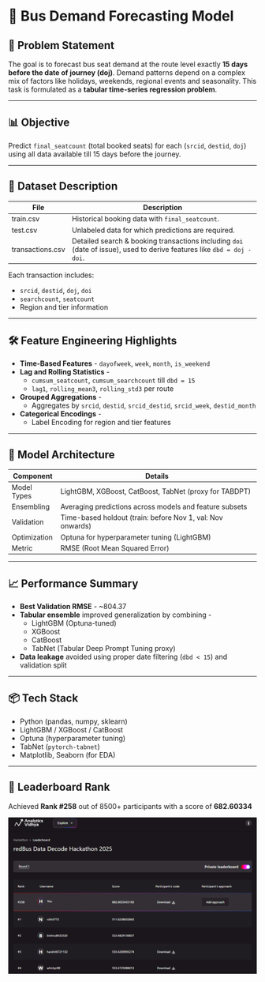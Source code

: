 # 🚌 Bus Demand Forecasting Model

## 🚀 Problem Statement
The goal is to forecast bus seat demand at the route level exactly **15 days before the date of journey (doj)**. Demand patterns depend on a complex mix of factors like holidays, weekends, regional events and seasonality. This task is formulated as a **tabular time-series regression problem**.

---

## 📊 Objective
Predict `final_seatcount` (total booked seats) for each (`srcid`, `destid`, `doj`) using all data available till 15 days before the journey.

---

## 📁 Dataset Description

| File            | Description                                              |
|-----------------|----------------------------------------------------------|
|  train.csv      | Historical booking data with `final_seatcount`.          |
|  test.csv       | Unlabeled data for which predictions are required.       |
|  transactions.csv  | Detailed search & booking transactions including `doi` (date of issue), used to derive features like `dbd = doj - doi`. |

Each transaction includes:
- `srcid`, `destid`, `doj`, `doi`
- `searchcount`, `seatcount`
- Region and tier information

---

## 🛠️ Feature Engineering Highlights

- **Time-Based Features** - `dayofweek`, `week`, `month`, `is_weekend`
- **Lag and Rolling Statistics** -
  - `cumsum_seatcount`, `cumsum_searchcount` till `dbd = 15`
  - `lag1`, `rolling_mean3`, `rolling_std3` per route
- **Grouped Aggregations** -
  - Aggregates by `srcid`, `destid`, `srcid_destid`, `srcid_week`, `destid_month`
- **Categorical Encodings** -
  - Label Encoding for region and tier features

---

## 🤖 Model Architecture

| Component       | Details                                                   |
|----------------|-----------------------------------------------------------|
| Model Types     | LightGBM, XGBoost, CatBoost, TabNet (proxy for TABDPT)    |
| Ensembling      | Averaging predictions across models and feature subsets   |
| Validation      | Time-based holdout (train: before Nov 1, val: Nov onwards) |
| Optimization    | Optuna for hyperparameter tuning (LightGBM)               |
| Metric          | RMSE (Root Mean Squared Error)                            |

---

## 📈 Performance Summary

- **Best Validation RMSE** - ~804.37
- **Tabular ensemble** improved generalization by combining -
  - LightGBM (Optuna-tuned)
  - XGBoost
  - CatBoost
  - TabNet (Tabular Deep Prompt Tuning proxy)
- **Data leakage** avoided using proper date filtering (`dbd < 15`) and validation split

---

## 📦 Tech Stack

- Python (pandas, numpy, sklearn)
- LightGBM / XGBoost / CatBoost
- Optuna (hyperparameter tuning)
- TabNet (`pytorch-tabnet`)
- Matplotlib, Seaborn (for EDA)

---

## 🏁 Leaderboard Rank

Achieved **Rank #258** out of 8500+ participants with a score of **682.60334**

![Leaderboard Rank](Rank.png)
